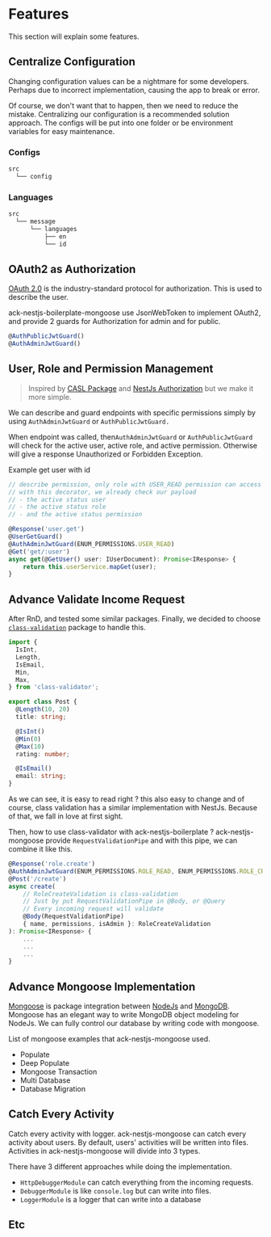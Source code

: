 # Features

This section will explain some features.

## Centralize Configuration

Changing configuration values can be a nightmare for some developers. Perhaps due to incorrect implementation, causing the app to break or error.

Of course, we don't want that to happen, then we need to reduce the mistake. Centralizing our configuration is a recommended solution approach. The configs will be put into one folder or be environment variables for easy maintenance.

### Configs

```txt
src
  └── config
```

### Languages

```txt
src
  └── message
      └── languages 
          ├── en
          └── id
```

<button-jump-to name="Click here to more information " link="/#/usage/configuration?id=centralize-configuration"></button-jump-to>

## OAuth2 as Authorization

[OAuth 2.0](https://oauth.net/2/) is the industry-standard protocol for authorization. This is used to describe the user.

ack-nestjs-boilerplate-mongoose use JsonWebToken to implement OAuth2, and provide 2 guards for Authorization for admin and for public.

```typescript
@AuthPublicJwtGuard()
@AuthAdminJwtGuard()
```

<button-jump-to name="Click here to more information " link="/#/usage/guard?id=jwt"></button-jump-to>

## User, Role and Permission Management

> Inspired by [CASL Package](https://casl.js.org/v5/en/) and [NestJs Authorization](https://docs.nestjs.com/security/authorization) but we make it more simple.

We can describe and guard endpoints with specific permissions simply by using `AuthAdminJwtGuard` or `AuthPublicJwtGuard.`

When endpoint was called, then`AuthAdminJwtGuard` or `AuthPublicJwtGuard` will check for the active user, active role, and active permission. Otherwise will give a response Unauthorized or Forbidden Exception.

Example get user with id

```typescript
// describe permission, only role with USER_READ permission can access
// with this decorator, we already check our payload
// - the active status user
// - the active status role
// - and the active status permission

@Response('user.get')
@UserGetGuard()
@AuthAdminJwtGuard(ENUM_PERMISSIONS.USER_READ)
@Get('get/:user')
async get(@GetUser() user: IUserDocument): Promise<IResponse> {
    return this.userService.mapGet(user);
}
```

<button-jump-to name="Click here to more information " link="/#/usage/guard?id=role-and-permission-management"></button-jump-to>

## Advance Validate Income Request

After RnD, and tested some similar packages. Finally, we decided to choose [`class-validation`](reference.md) package to handle this.

```typescript
import {
  IsInt,
  Length,
  IsEmail,
  Min,
  Max,
} from 'class-validator';

export class Post {
  @Length(10, 20)
  title: string;

  @IsInt()
  @Min(0)
  @Max(10)
  rating: number;

  @IsEmail()
  email: string;
}
```

As we can see, it is easy to read right ? this also easy to change and of course, class validation has a similar implementation with NestJs. Because of that, we fall in love at first sight.

Then, how to use class-validator with ack-nestjs-boilerplate ? ack-nestjs-mongoose provide `RequestValidationPipe` and with this pipe, we can combine it like this.

```typescript
@Response('role.create')
@AuthAdminJwtGuard(ENUM_PERMISSIONS.ROLE_READ, ENUM_PERMISSIONS.ROLE_CREATE)
@Post('/create')
async create(
    // RoleCreateValidation is class-validation
    // Just by put RequestValidationPipe in @Body, or @Query
    // Every incoming request will validate
    @Body(RequestValidationPipe)
    { name, permissions, isAdmin }: RoleCreateValidation
): Promise<IResponse> {
    ...
    ...
    ...
}
```

## Advance Mongoose Implementation

[Mongoose](reference.md) is package integration between [NodeJs](reference.md) and [MongoDB](reference.md). Mongoose has an elegant way to write MongoDB object modeling for NodeJs. We can fully control our database by writing code with mongoose.

List of mongoose examples that ack-nestjs-mongoose used.

* Populate
* Deep Populate
* Mongoose Transaction
* Multi Database
* Database Migration

## Catch Every Activity

Catch every activity with logger. ack-nestjs-mongoose can catch every activity about users. By default, users' activities will be written into files. Activities in ack-nestjs-mongoose will divide into 3 types.

There have 3 different approaches while doing the implementation.

* `HttpDebuggerModule` can catch everything from the incoming requests.
* `DebuggerModule` is like `console.log` but can write into files.
* `LoggerModule` is a logger that can write into a database

## Etc

<button-jump-to name="Click here to more information " link="/#/usage/readme"></button-jump-to>
